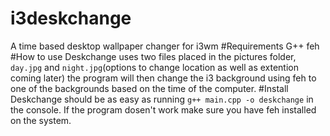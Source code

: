 # i3deskchange
A time based desktop wallpaper changer for i3wm
#Requirements
G++
feh
#How to use
Deskchange uses two files placed in the pictures folder, `day.jpg` and `night.jpg`(options to change location as well as extention coming later)
the program will then change the i3 background using feh to one of the backgrounds based on the time of the computer.
#Install
Deskchange should be as easy as running `g++ main.cpp -o deskchange` in the console.  If the program dosen't work make sure you have feh installed on the system.

